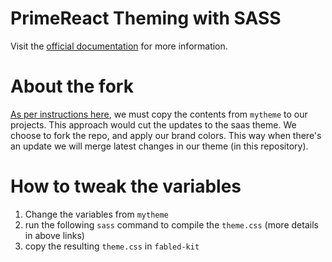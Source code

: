 # PrimeReact Theming with SASS

Visit the [official documentation](https://primereact.org/theming/#customtheme) for more information.

# About the fork

[As per instructions here](https://primereact.org/theming/#customtheme), we must copy the contents from `mytheme` to our projects. This approach would cut the updates to the saas theme.
We choose to fork the repo, and apply our brand colors. This way when there's an update we will merge latest changes in our theme (in this repository).

# How to tweak the variables

1. Change the variables from `mytheme`
2. run the following `sass` command to compile the `theme.css` (more details in above links)
3. copy the resulting `theme.css` in `fabled-kit`

